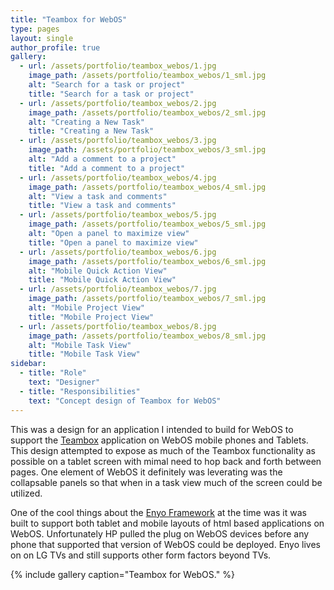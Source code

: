 ```yaml
---
title: "Teambox for WebOS"
type: pages
layout: single
author_profile: true
gallery:
  - url: /assets/portfolio/teambox_webos/1.jpg
    image_path: /assets/portfolio/teambox_webos/1_sml.jpg
    alt: "Search for a task or project"
    title: "Search for a task or project"
  - url: /assets/portfolio/teambox_webos/2.jpg
    image_path: /assets/portfolio/teambox_webos/2_sml.jpg
    alt: "Creating a New Task"
    title: "Creating a New Task"
  - url: /assets/portfolio/teambox_webos/3.jpg
    image_path: /assets/portfolio/teambox_webos/3_sml.jpg
    alt: "Add a comment to a project"
    title: "Add a comment to a project"
  - url: /assets/portfolio/teambox_webos/4.jpg
    image_path: /assets/portfolio/teambox_webos/4_sml.jpg
    alt: "View a task and comments"
    title: "View a task and comments"
  - url: /assets/portfolio/teambox_webos/5.jpg
    image_path: /assets/portfolio/teambox_webos/5_sml.jpg
    alt: "Open a panel to maximize view"
    title: "Open a panel to maximize view"
  - url: /assets/portfolio/teambox_webos/6.jpg
    image_path: /assets/portfolio/teambox_webos/6_sml.jpg
    alt: "Mobile Quick Action View"
    title: "Mobile Quick Action View"
  - url: /assets/portfolio/teambox_webos/7.jpg
    image_path: /assets/portfolio/teambox_webos/7_sml.jpg
    alt: "Mobile Project View"
    title: "Mobile Project View"
  - url: /assets/portfolio/teambox_webos/8.jpg
    image_path: /assets/portfolio/teambox_webos/8_sml.jpg
    alt: "Mobile Task View"
    title: "Mobile Task View" 
sidebar:
  - title: "Role"
    text: "Designer"
  - title: "Responsibilities"
    text: "Concept design of Teambox for WebOS"
---
```


This was a design for an application I intended to build for WebOS to support the [Teambox](https://github.com/redbooth/teambox) application on WebOS mobile phones and Tablets.  This design attempted to expose as much of the Teambox functionality as possible on a tablet screen with mimal need to hop back and forth between pages.  One element of WebOS it definitely was leverating was the collapsable panels so that when in a task view much of the screen could be utilized.

One of the cool things about the [Enyo Framework](http://enyojs.com/) at the time was it was built to support both tablet and mobile layouts of html based applications on WebOS.  Unfortunately HP pulled the plug on WebOS devices before any phone that supported that version of WebOS could be deployed. Enyo lives on on LG TVs and still supports other form factors beyond TVs.

{% include gallery caption="Teambox for WebOS." %}
